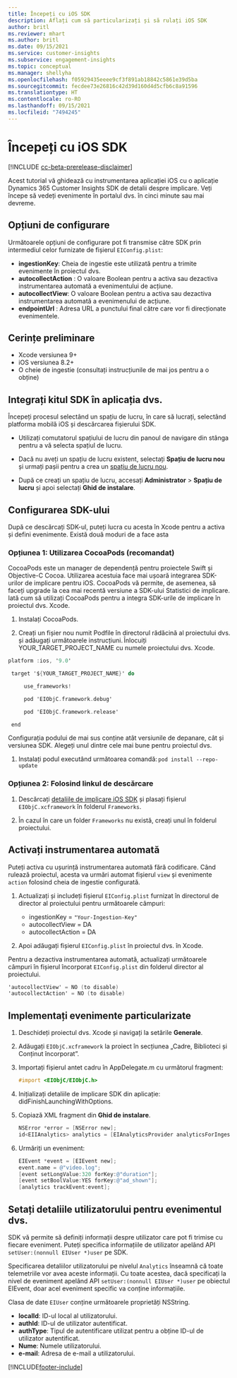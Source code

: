 ```yaml
---
title: Începeți cu iOS SDK
description: Aflați cum să particularizați și să rulați iOS SDK
author: britl
ms.reviewer: mhart
ms.author: britl
ms.date: 09/15/2021
ms.service: customer-insights
ms.subservice: engagement-insights
ms.topic: conceptual
ms.manager: shellyha
ms.openlocfilehash: f05929435eeee9cf3f891ab18842c5861e39d5ba
ms.sourcegitcommit: fecdee73e26816c42d39d160d4d5cfb6c8a91596
ms.translationtype: HT
ms.contentlocale: ro-RO
ms.lasthandoff: 09/15/2021
ms.locfileid: "7494245"
---
```

# <a name="get-started-with-the-ios-sdk"></a>Începeți cu iOS SDK

[!INCLUDE [cc-beta-prerelease-disclaimer](includes/cc-beta-prerelease-disclaimer.md)]

Acest tutorial vă ghidează cu instrumentarea aplicației iOS cu o aplicație Dynamics 365 Customer Insights SDK de detalii despre implicare. Veți începe să vedeți evenimente în portalul dvs. în cinci minute sau mai devreme.

## <a name="configuration-options"></a>Opțiuni de configurare

Următoarele opțiuni de configurare pot fi transmise către SDK prin intermediul celor furnizate de fișierul `EIConfig.plist`:

- **ingestionKey**: Cheia de ingestie este utilizată pentru a trimite evenimente în proiectul dvs.
- **autocollectAction** : O valoare Boolean pentru a activa sau dezactiva instrumentarea automată a evenimentului de acțiune.
- **autocollectView**: O valoare Boolean pentru a activa sau dezactiva instrumentarea automată a evenimenului de acțiune.
- **endpointUrl** : Adresa URL a punctului final către care vor fi direcționate evenimentele.

## <a name="prerequisites"></a>Cerințe preliminare

- Xcode versiunea 9+
- iOS versiunea 8.2+
- O cheie de ingestie (consultați instrucțiunile de mai jos pentru a o obține)

## <a name="integrate-the-sdk-into-your-application"></a>Integrați kitul SDK în aplicația dvs.

Începeți procesul selectând un spațiu de lucru, în care să lucrați, selectând platforma mobilă iOS și descărcarea fișierului SDK.

- Utilizați comutatorul spațiului de lucru din panoul de navigare din stânga pentru a vă selecta spațiul de lucru.

- Dacă nu aveți un spațiu de lucru existent, selectați  **Spațiu de lucru nou** și urmați pașii pentru a crea un [spațiu de lucru nou](create-workspace.md).

- După ce creați un spațiu de lucru, accesați **Administrator** > **Spațiu de lucru** și apoi selectați **Ghid de instalare**.

## <a name="configure-the-sdk"></a>Configurarea SDK-ului

După ce descărcați SDK-ul, puteți lucra cu acesta în Xcode pentru a activa și defini evenimente. Există două moduri de a face asta

### <a name="option-1-using-cocoapods-recommended"></a>Opțiunea 1: Utilizarea CocoaPods (recomandat)
CocoaPods este un manager de dependență pentru proiectele Swift și Objective-C Cocoa. Utilizarea acestuia face mai ușoară integrarea SDK-urilor de implicare pentru iOS. CocoaPods vă permite, de asemenea, să faceți upgrade la cea mai recentă versiune a SDK-ului Statistici de implicare. Iată cum să utilizați CocoaPods pentru a integra SDK-urile de implicare în proiectul dvs. Xcode. 

1. Instalați CocoaPods. 

1. Creați un fișier nou numit Podfile în directorul rădăcină al proiectului dvs. și adăugați următoarele instrucțiuni. Înlocuiți YOUR_TARGET_PROJECT_NAME cu numele proiectului dvs. Xcode. 
```objectivec
platform :ios, '9.0'  

 target '${YOUR_TARGET_PROJECT_NAME}' do 

     use_frameworks!   

     pod 'EIObjC.framework.debug' 

     pod 'EIObjC.framework.release' 

 end 
```
Configurația podului de mai sus conține atât versiunile de depanare, cât și versiunea SDK. Alegeți unul dintre cele mai bune pentru proiectul dvs.

1. Instalați podul executând următoarea comandă: `pod install --repo-update `

### <a name="option-2-using-download-link"></a>Opțiunea 2: Folosind linkul de descărcare

1. Descărcați [detaliile de implicare iOS SDK](https://download.pi.dynamics.com/sdk/EI-SDKs/ei-ios-sdk.zip) și plasați fișierul `EIObjC.xcframework` în folderul `Frameworks`.

1. În cazul în care un folder `Frameworks` nu există, creați unul în folderul proiectului.

## <a name="enable-auto-instrumentation"></a>Activați instrumentarea automată
 
Puteți activa cu ușurință instrumentarea automată fără codificare. Când rulează proiectul, acesta va urmări automat fișierul `view` și evenimente `action` folosind cheia de ingestie configurată. 

1. Actualizați și includeți fișierul `EIConfig.plist` furnizat în directorul de director al proiectului pentru următoarele câmpuri:
    - ingestionKey = `"Your-Ingestion-Key"`
    - autocollectView = DA
    - autocollectAction = DA

2. Apoi adăugați fișierul `EIConfig.plist` în proiectul dvs. în Xcode. 



Pentru a dezactiva instrumentarea automată, actualizați următoarele câmpuri în fișierul încorporat `EIConfig.plist` din folderul director al proiectului. 

```objectivec
'autocollectView' = NO (to disable)
'autocollectAction' = NO (to disable)
```


## <a name="implement-custom-events"></a>Implementați evenimente particularizate

1. Deschideți proiectul dvs. Xcode și navigați la setările **Generale**. 
1. Adăugați `EIObjC.xcframework` la proiect în secțiunea „Cadre, Biblioteci și Conținut încorporat”.

1. Importați fișierul antet cadru în AppDelegate.m cu următorul fragment:

    ```objectivec
    #import <EIObjC/EIObjC.h>
    ```

1. Inițializați detaliile de implicare SDK din aplicație: didFinishLaunchingWithOptions.
1. Copiază XML fragment din **Ghid de instalare**.

    ```objectivec
    NSError *error = [NSError new];
    id<EIIAnalytics> analytics = [EIAnalyticsProvider analyticsForIngestionKey:nil error:&error];
    ```

1. Urmăriți un eveniment:

    ```objectivec
    EIEvent *event = [EIEvent new];
    event.name = @"video.log";
    [event setLongValue:320 forKey:@"duration"];
    [event setBoolValue:YES forKey:@"ad_shown"];
    [analytics trackEvent:event];
    ```

## <a name="set-user-details-for-your-event"></a>Setați detaliile utilizatorului pentru evenimentul dvs.

SDK vă permite să definiți informații despre utilizator care pot fi trimise cu fiecare eveniment. Puteți specifica informațiile de utilizator apelând API `setUser:(nonnull EIUser *)user` pe SDK.

Specificarea detaliilor utilizatorului pe nivelul `Analytics` înseamnă că toate telemetriile vor avea aceste informații. Cu toate acestea, dacă specificați la nivel de eveniment apelând API `setUser:(nonnull EIUser *)user` pe obiectul EIEvent, doar acel eveniment specific va conține informațiile.

Clasa de date `EIUser` conține următoarele proprietăți NSString.

- **localId**: ID-ul local al utilizatorului.
- **authId**: ID-ul de utilizator autentificat.
- **authType**: Tipul de autentificare utilizat pentru a obține ID-ul de utilizator autentificat.
- **Nume**: Numele utilizatorului.
- **e-mail**: Adresa de e-mail a utilizatorului.


[!INCLUDE[footer-include](../includes/footer-banner.md)]
